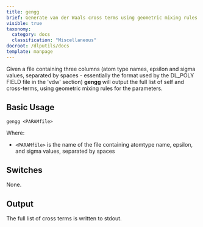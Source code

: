 ```yaml
---
title: gengg
brief: Generate van der Waals cross terms using geometric mixing rules
visible: true
taxonomy:
  category: docs
  classification: "Miscellaneous"
docroot: /dlputils/docs
template: manpage
---
```


Given a file containing three columns (atom type names, epsilon and sigma values, separated by spaces - essentially the format used by the DL_POLY FIELD file in the 'vdw' section) **gengg** will output the full list of self and cross-terms, using geometric mixing rules for the parameters.

## Basic Usage

```
gengg <PARAMfile>
```

Where:
+ `<PARAMfile>` is the name of the file containing atomtype name, epsilon, and sigma values, separated by spaces

## Switches

None.

## Output

The full list of cross terms is written to stdout.


